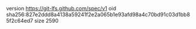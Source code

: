 version https://git-lfs.github.com/spec/v1
oid sha256:827e2ddd8a4138a59241f2e2a065b1e93afd98a4c70bd91c03d1bb85f2c64ed7
size 2590
